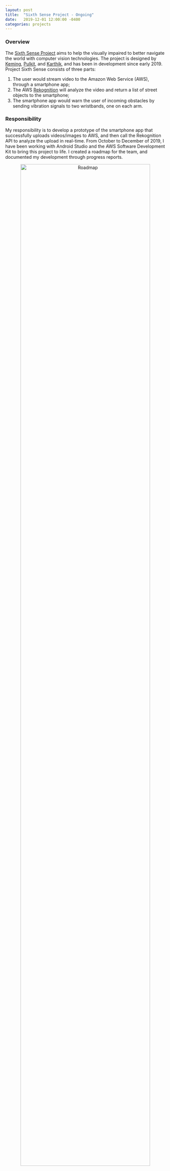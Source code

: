 ```yaml
---
layout: post
title:  "Sixth Sense Project - Ongoing"
date:   2019-12-01 12:00:00 -0400
categories: projects
---
```


<style type="text/css">
.image-right {
  display: block;
  margin-left: auto;
  margin-right: auto;
  float: right;
}

.image-left {
  display: block;
  margin-left: auto;
  margin-right: auto;
  float: left;
}

img.shrinked{
	height: 90%;
	width: 90%;
}
</style>

### Overview

The [Sixth Sense Project]( https://github.com/Tickloop/6ixthSense) aims to help the visually impaired to better navigate the world with computer vision technologies. The project is designed by [Keming]( https://github.com/KemingHe), [Pulkit]( https://github.com/Tickloop), and [Karthik]( https://github.com/karthikp32), and has been in development since early 2019. Project Sixth Sense consists of three parts: 
1. The user would stream video to the Amazon Web Service (AWS), through a smartphone app; 
2. The AWS [Rekognition]( https://aws.amazon.com/rekognition/) will analyze the video and return a list of street objects to the smartphone;
3. The smartphone app would warn the user of incoming obstacles by sending vibration signals to two wristbands, one on each arm. 

### Responsibility

My responsibility is to develop a prototype of the smartphone app that successfully uploads videos/images to AWS, and then call the Rekognition API to analyze the upload in real-time. From October to December of 2019, I have been working with Android Studio and the AWS Software Development Kit to bring this project to life. I created a roadmap for the team, and documented my development through progress reports.

<p align="center">
  <img class="shrinked" src="../../../../assets/images/6thSenseProjectRoadmap.png" alt="Roadmap">
  <br>
  Figure 1 Roadmap of Sixth Sense Project, AU19 Semester
  <br>
  <br>
  List of my progress reports:
  <br>
  <a href="../../../../assets/pdfs/6thSense_Android_Keming_ProgressReport_1_ver10.27.19.pdf">Android Dev - Progress Report 1 (10/20-10/26)</a>
  <br>
  <a href="../../../../assets/pdfs/6thSense_Android_Keming_ProgressReport_2_ver11.03.19.pdf">Android Dev - Progress Report 2 (10/27-11/02)</a>
  <br>
  <a href="../../../../assets/pdfs/6thSense_Android_Keming_ProgressReport_3_ver11.17.19.pdf">Android Dev - Progress Report 3 (11/11-11/17)</a>
  <br>
  <a href="../../../../assets/pdfs/6thSense_Android_Keming_ProgressReport_4_ver12.01.19.pdf">Android Dev - Progress Report 4 (11/18-12/01)</a>
  <br>
  (More to be updated...)
</p>

### Forward

The Sixth Sense Project is currently still in its prototyping phase. The team and I have taken much inspiration from existing projects and open-sourced softwares, listed in the reference section below. Our next step is to finish the Minimal Viable Product, and start conducting research on the effectiveness of our creation.


### Reference

Android. (2019, November 29). android/camera-samples. Retrieved from [https://github.com/android/camera-samples](https://github.com/android/camera-samples).

Awslabs. (2019, November 18). awslabs/aws-sdk-android-samples. Retrieved from [https://github.com/awslabs/aws-sdk-android-samples/tree/master/S3TransferUtilitySample](https://github.com/awslabs/aws-sdk-android-samples/tree/master/S3TransferUtilitySample).

SA, A. (2019, April 26). AWS Rekognition in Android. Retrieved from [https://medium.com/how-to-integrate-aws-rekognition-in-android/aws-rekognition-in-android-9d16f16d591c](https://medium.com/how-to-integrate-aws-rekognition-in-android/aws-rekognition-in-android-9d16f16d591c).
